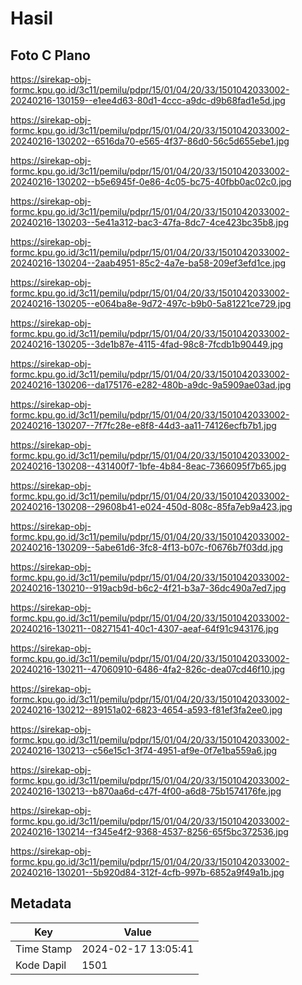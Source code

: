 # Hasil

## Foto C Plano

https://sirekap-obj-formc.kpu.go.id/3c11/pemilu/pdpr/15/01/04/20/33/1501042033002-20240216-130159--e1ee4d63-80d1-4ccc-a9dc-d9b68fad1e5d.jpg

https://sirekap-obj-formc.kpu.go.id/3c11/pemilu/pdpr/15/01/04/20/33/1501042033002-20240216-130202--6516da70-e565-4f37-86d0-56c5d655ebe1.jpg

https://sirekap-obj-formc.kpu.go.id/3c11/pemilu/pdpr/15/01/04/20/33/1501042033002-20240216-130202--b5e6945f-0e86-4c05-bc75-40fbb0ac02c0.jpg

https://sirekap-obj-formc.kpu.go.id/3c11/pemilu/pdpr/15/01/04/20/33/1501042033002-20240216-130203--5e41a312-bac3-47fa-8dc7-4ce423bc35b8.jpg

https://sirekap-obj-formc.kpu.go.id/3c11/pemilu/pdpr/15/01/04/20/33/1501042033002-20240216-130204--2aab4951-85c2-4a7e-ba58-209ef3efd1ce.jpg

https://sirekap-obj-formc.kpu.go.id/3c11/pemilu/pdpr/15/01/04/20/33/1501042033002-20240216-130205--e064ba8e-9d72-497c-b9b0-5a81221ce729.jpg

https://sirekap-obj-formc.kpu.go.id/3c11/pemilu/pdpr/15/01/04/20/33/1501042033002-20240216-130205--3de1b87e-4115-4fad-98c8-7fcdb1b90449.jpg

https://sirekap-obj-formc.kpu.go.id/3c11/pemilu/pdpr/15/01/04/20/33/1501042033002-20240216-130206--da175176-e282-480b-a9dc-9a5909ae03ad.jpg

https://sirekap-obj-formc.kpu.go.id/3c11/pemilu/pdpr/15/01/04/20/33/1501042033002-20240216-130207--7f7fc28e-e8f8-44d3-aa11-74126ecfb7b1.jpg

https://sirekap-obj-formc.kpu.go.id/3c11/pemilu/pdpr/15/01/04/20/33/1501042033002-20240216-130208--431400f7-1bfe-4b84-8eac-7366095f7b65.jpg

https://sirekap-obj-formc.kpu.go.id/3c11/pemilu/pdpr/15/01/04/20/33/1501042033002-20240216-130208--29608b41-e024-450d-808c-85fa7eb9a423.jpg

https://sirekap-obj-formc.kpu.go.id/3c11/pemilu/pdpr/15/01/04/20/33/1501042033002-20240216-130209--5abe61d6-3fc8-4f13-b07c-f0676b7f03dd.jpg

https://sirekap-obj-formc.kpu.go.id/3c11/pemilu/pdpr/15/01/04/20/33/1501042033002-20240216-130210--919acb9d-b6c2-4f21-b3a7-36dc490a7ed7.jpg

https://sirekap-obj-formc.kpu.go.id/3c11/pemilu/pdpr/15/01/04/20/33/1501042033002-20240216-130211--08271541-40c1-4307-aeaf-64f91c943176.jpg

https://sirekap-obj-formc.kpu.go.id/3c11/pemilu/pdpr/15/01/04/20/33/1501042033002-20240216-130211--47060910-6486-4fa2-826c-dea07cd46f10.jpg

https://sirekap-obj-formc.kpu.go.id/3c11/pemilu/pdpr/15/01/04/20/33/1501042033002-20240216-130212--89151a02-6823-4654-a593-f81ef3fa2ee0.jpg

https://sirekap-obj-formc.kpu.go.id/3c11/pemilu/pdpr/15/01/04/20/33/1501042033002-20240216-130213--c56e15c1-3f74-4951-af9e-0f7e1ba559a6.jpg

https://sirekap-obj-formc.kpu.go.id/3c11/pemilu/pdpr/15/01/04/20/33/1501042033002-20240216-130213--b870aa6d-c47f-4f00-a6d8-75b1574176fe.jpg

https://sirekap-obj-formc.kpu.go.id/3c11/pemilu/pdpr/15/01/04/20/33/1501042033002-20240216-130214--f345e4f2-9368-4537-8256-65f5bc372536.jpg

https://sirekap-obj-formc.kpu.go.id/3c11/pemilu/pdpr/15/01/04/20/33/1501042033002-20240216-130201--5b920d84-312f-4cfb-997b-6852a9f49a1b.jpg


## Metadata

| Key        | Value               |
| ---------- | ------------------- |
| Time Stamp | 2024-02-17 13:05:41 |
| Kode Dapil | 1501                |



